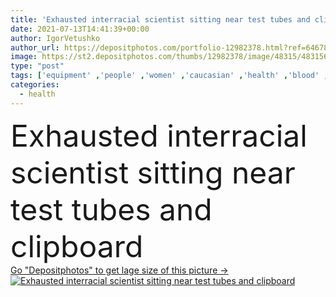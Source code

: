 ```yaml
---
title: 'Exhausted interracial scientist sitting near test tubes and clipboard '
date: 2021-07-13T14:41:39+00:00
author: IgorVetushko
author_url: https://depositphotos.com/portfolio-12982378.html?ref=64678756
image: https://st2.depositphotos.com/thumbs/12982378/image/48315/483156056/api_thumb_450.jpg?forcejpeg=true
type: "post"
tags: ['equipment' ,'people' ,'women' ,'caucasian' ,'health' ,'blood' ,'medicine' ,'healthcare' ,'medical' ,'care' ,'man' ,'emotion' ,'blur' ,'tired' ,'professional' ,'work' ,'indoors' ,'chemical' ,'lab' ,'laboratory' ,'science' ,'chemistry' ,'workplace' ,'research' ,'analysis' ,'exhausted' ,'biochemistry' ,'colleagues' ,'microbiology' ,'clipboard' ,'samples' ,'scientists' ,'multiethnic' ,'interracial' ,'Flasks' ,'black woman' ,'african american' ,'test tubes' ,'black man' ,'petri dishes' ,'white coats' ]
categories: 
  - health
---
```

<div aling="center">
            <font size="60"> Exhausted interracial scientist sitting near test tubes and clipboard</font>   
</div>
<div>
    <a href='https://st2.depositphotos.com/thumbs/12982378/image/48315/483156056/api_thumb_450.jpg?forcejpeg=true?ref=64678756' target=_blank > Go "Depositphotos" to get lage size of this picture ->
        <img href='https://st2.depositphotos.com/thumbs/12982378/image/48315/483156056/api_thumb_450.jpg?forcejpeg=true?ref=64678756' src='https://st2.depositphotos.com/12982378/48315/i/950/depositphotos_483156056-stock-photo-exhausted-interracial-scientist-sitting-test.jpg?forcejpeg=true' alt='Exhausted interracial scientist sitting near test tubes and clipboard' >
    </a>
</div>
